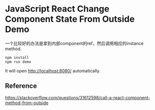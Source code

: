 JavaScript React Change Component State From Outside Demo
=========================================================

一个比较好的办法是拿到内部component的ref，然后调用相应的instance method.

```
npm install
npm run demo
```

It will open <http://localhost:8080/> automatically.

Reference
---------

https://stackoverflow.com/questions/31612598/call-a-react-component-method-from-outside
